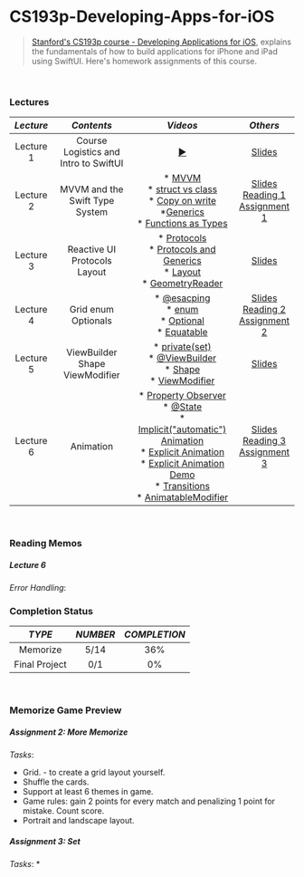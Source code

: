 # CS193p-Developing-Apps-for-iOS
 
> [Stanford's CS193p course - Developing Applications for iOS](https://cs193p.sites.stanford.edu/), explains the fundamentals of how to build applications for iPhone and iPad using SwiftUI. Here's homework assignments of this course.
<br>

### Lectures
| _Lecture_ | _Contents_ | _Videos_ | _Others_ |
| :-: | :-: | :-: | :-: | 
| Lecture 1 | Course Logistics and Intro to SwiftUI | [▶️](https://youtu.be/jbtqIBpUG7g) | [Slides](https://github.com/weitieda/cs193p-2020-swiftui/blob/master/documents/Slides/l1.pdf) |
| Lecture 2 | MVVM and the Swift Type System | * [MVVM](https://youtu.be/4GjXq2Sr55Q?t=40) <br> * [struct vs class](https://youtu.be/4GjXq2Sr55Q?t=1205)<br> * [Copy on write](https://youtu.be/4GjXq2Sr55Q?t=1248)<br> *[Generics](https://youtu.be/4GjXq2Sr55Q?t=1730)<br> * [Functions as Types](https://youtu.be/4GjXq2Sr55Q?t=1971) | [Slides](https://github.com/weitieda/cs193p-2020-swiftui/blob/master/documents/Slides/l2.pdf)<br> [Reading 1](https://github.com/weitieda/cs193p-2020-swiftui/blob/master/documents/Readings/r1.pdf)<br> [Assignment 1](https://github.com/weitieda/cs193p-2020-swiftui/blob/master/documents/Assignments/a1.pdf) |
| Lecture 3 | Reactive UI Protocols Layout | * [Protocols](https://youtu.be/SIYdYpPXil4?t=2065)<br> * [Protocols and Generics](https://youtu.be/SIYdYpPXil4?t=2694)<br> * [Layout](https://youtu.be/SIYdYpPXil4?t=3176)<br> * [GeometryReader](https://youtu.be/SIYdYpPXil4?t=4207) | [Slides](https://github.com/weitieda/cs193p-2020-swiftui/blob/master/documents/Slides/l3.pdf) |
| Lecture 4 | Grid enum Optionals | * [@esacping](https://www.youtube.com/watch?v=eHEeWzFP6O4&feature=youtu.be&t=515)<br> * [enum](https://youtu.be/eHEeWzFP6O4?t=1973)<br> * [Optional](https://youtu.be/eHEeWzFP6O4?t=2453)<br> * [Equatable](https://youtu.be/eHEeWzFP6O4?t=3808) | [Slides](https://github.com/weitieda/cs193p-2020-swiftui/blob/master/documents/Slides/l4.pdf)<br> [Reading 2](https://github.com/weitieda/cs193p-2020-swiftui/blob/master/documents/Readings/r2.pdf)<br> [Assignment 2](https://github.com/weitieda/cs193p-2020-swiftui/blob/master/documents/Assignments/a2.pdf)  |
| Lecture 5 | ViewBuilder Shape ViewModifier | * [private(set)](https://youtu.be/oDKDGCRdSHc?t=282)<br> * [@ViewBuilder](https://youtu.be/oDKDGCRdSHc?t=725)<br> * [Shape](https://youtu.be/oDKDGCRdSHc?t=1226)<br> * [ViewModifier](https://youtu.be/oDKDGCRdSHc?t=2555) | [Slides](https://github.com/weitieda/cs193p-2020-swiftui/blob/master/documents/Slides/l5.pdf) |
| Lecture 6 | Animation | * [Property Observer](https://youtu.be/3krC2c56ceQ?t=43)<br> * [@State](https://youtu.be/3krC2c56ceQ?t=119)<br> * [Implicit("automatic") Animation](https://youtu.be/3krC2c56ceQ?t=716)<br> * [Explicit Animation](https://youtu.be/3krC2c56ceQ?t=1048)<br> * [Explicit Animation Demo](https://youtu.be/3krC2c56ceQ?t=3055)<br> * [Transitions](https://youtu.be/3krC2c56ceQ?t=1253)<br> * [AnimatableModifier](https://youtu.be/3krC2c56ceQ?t=3856) | [Slides](https://github.com/weitieda/cs193p-2020-swiftui/blob/master/documents/Slides/l6.pdf)<br> [Reading 3](https://github.com/weitieda/cs193p-2020-swiftui/blob/master/documents/Readings/r3.pdf)<br> [Assignment 3](https://github.com/weitieda/cs193p-2020-swiftui/blob/master/documents/Assignments/a3.pdf) |
<br>

### Reading Memos

##### Lecture 6
_Error Handling_:


### Completion Status
| _TYPE_ | _NUMBER_ | _COMPLETION_ |
| :-: | :-: | :-: |
| Memorize | 5/14 | 36% |
| Final Project | 0/1 | 0% |
<br>

### Memorize Game Preview

##### Assignment 2:  More Memorize 
_Tasks_:
* Grid. - to create a grid layout yourself.
* Shuffle the cards.
* Support at least 6 themes in game.
* Game rules: gain 2 points for every match and penalizing 1 point for mistake. Count score.
* Portrait and landscape layout.


##### Assignment 3: Set
_Tasks_:
* 
